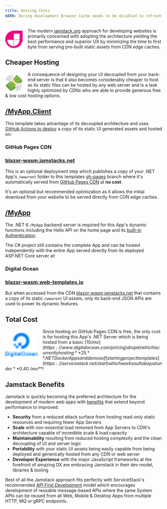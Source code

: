 ```yaml
---
title: Hosting Costs
WARN: During development Browser Cache needs to be disabled to refresh .md changes
---
```


<a href="https://jamstack.org">
    <img src="/img/jamstack-icon.svg" style="width:3.5rem;height:3.5rem;float:left;margin:.5rem 1rem 0 0">
</a>

The modern [jamstack.org](https://jamstack.org) approach for developing websites is primarily concerned with adopting 
the architecture yielding the best performance and superior UX by minimizing the time to first byte from serving 
pre-built static assets from CDN edge caches.

## Cheaper Hosting

<a href="https://jamstack.org">
    <img src="/img/emoji-money.svg" style="width:3.5rem;height:3.5rem;float:left;margin:.5rem 1rem 0 0">
</a>

A consequence of designing your UI decoupled from your back-end server is that it also becomes considerably 
cheaper to host as its static files can be hosted by any web server and is a task highly optimized by CDNs
who are able to provide generous free & low cost hosting options.

##  [/MyApp.Client](https://github.com/NetCoreTemplates/blazor-wasm/tree/main/MyApp.Client)

This template takes advantage of its decoupled architecture and uses [GitHub Actions to deploy](/docs/deploy) 
a copy of its static UI generated assets and hosted on:

### GitHub Pages CDN

### [blazor-wasm.jamstacks.net](https://blazor-wasm.jamstacks.net)

This is an optional deployment step which publishes a copy of your .NET App's `/wwwroot` folder to this templates 
[gh-pages](https://github.com/NetCoreTemplates/blazor-wasm/tree/gh-pages) branch where it's automatically served from 
[GitHub Pages CDN](https://docs.github.com/en/pages/getting-started-with-github-pages/about-github-pages) at **no cost**.

It's an optional but recommended optimization as it allows the initial download from your website to be served
directly from CDN edge caches.

## [/MyApp](https://github.com/NetCoreTemplates/blazor-wasm/tree/main/MyApp)

The .NET 6 `/MyApp` backend server is required for this App's dynamic functions including the Hello API on the home page
and its [built-in Authentication](https://docs.servicestack.net/auth). 

The C# project still contains the complete App and can be hosted independently with the entire App served 
directly from its deployed ASP.NET Core server at:

### Digital Ocean

### [blazor-wasm.web-templates.io](https://blazor-wasm.web-templates.io)

But when accessed from the CDN [blazor-wasm.jamstacks.net](https://blazor-wasm.jamstacks.net) that contains a 
copy of its static `/wwwroot` UI assets, only its back-end JSON APIs are used to power its dynamic features.

## Total Cost

<a href="https://www.digitalocean.com/pricing">
    <img src="/img/digital-ocean.svg" style="width:6.5rem;height:6.5rem;float:left;margin:0 1rem 0 0">
</a>

Since hosting on GitHub Pages CDN is free, the only cost is for hosting this App's .NET Server which is being hosted 
from a basic [$10 /mo](https://www.digitalocean.com/pricing) droplet which is currently hosting **25** .NET Docker 
Apps and demos of [starting project templates](https://servicestack.net/start) which works out to be just under **$0.40 /mo**!

## Jamstack Benefits

Jamstack is quickly becoming the preferred architecture for the development of modern web apps with 
[benefits](https://jamstack.org/why-jamstack/) that extend beyond performance to improved: 

 - **Security** from a reduced attack surface from hosting read-only static resources and requiring fewer App Servers
 - **Scale** with non-essential load removed from App Servers to CDN's architecture capable of incredible scale & load capacity
 - **Maintainability** resulting from reduced hosting complexity and the clean decoupling of UI and server logic
 - **Portability** with your static UI assets being easily capable from being deployed and generically hosted from any CDN or web server
 - **Developer Experience** with the major JavaScript frameworks at the forefront of amazing DX are embracing Jamstack in their dev model, libraries & tooling  

Best of all the Jamstack approach fits perfectly with ServiceStack's recommended 
[API First Development](https://docs.servicestack.net/api-first-development) model which encourages development of
reusable message-based APIs where the same System APIs can be reused from all Web, Mobile & Desktop Apps 
from multiple HTTP, MQ or gRPC endpoints.

